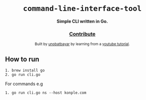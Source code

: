 <div align="center">
  <h1><code>command-line-interface-tool</code></h1>

  <strong>Simple CLI written in Go.</strong>

<h3>
    <a href="https://github.com/unobatbayar/command-line-interface-tool/pull/new/master">Contribute</a>
  </h3>

  <sub> Built by <a href="https://www.twitter.com/unobatbayar">unobatbayar</a> by learning from a <a href="https://www.youtube.com/watch?v=i2p0Snwk4gc"> youtube tutorial</a>.  </sub>
</div>

## How to run

```
1. brew install go
2. go run cli.go
```

For commands e.g

```
1. go run cli.go ns --host konple.com
```

